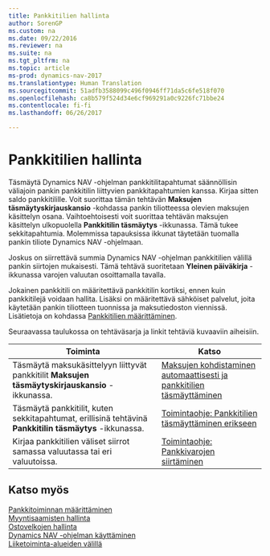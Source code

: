 ```yaml
---
title: Pankkitilien hallinta
author: SorenGP
ms.custom: na
ms.date: 09/22/2016
ms.reviewer: na
ms.suite: na
ms.tgt_pltfrm: na
ms.topic: article
ms-prod: dynamics-nav-2017
ms.translationtype: Human Translation
ms.sourcegitcommit: 51adfb3588099c496f0946ff71da5c6fe518f070
ms.openlocfilehash: ca8b579f524d34e6cf969291a0c9226fc71bbe24
ms.contentlocale: fi-fi
ms.lasthandoff: 06/26/2017

---
```


# <a name="manage-bank-accounts"></a>Pankkitilien hallinta
Täsmäytä Dynamics NAV -ohjelman pankkitilitapahtumat säännöllisin väliajoin pankin pankkitilin liittyvien pankkitapahtumien kanssa. Kirjaa sitten saldo pankkitilille. Voit suorittaa tämän tehtävän **Maksujen täsmäytyskirjauskansio** -kohdassa pankin tiliotteessa olevien maksujen käsittelyn osana. Vaihtoehtoisesti voit suorittaa tehtävän maksujen käsittelyn ulkopuolella **Pankkitilin täsmäytys** -ikkunassa. Tämä tukee sekkitapahtumia. Molemmissa tapauksissa ikkunat täytetään tuomalla pankin tiliote Dynamics NAV -ohjelmaan.

Joskus on siirrettävä summia Dynamics NAV -ohjelman pankkitilien välillä pankin siirtojen mukaisesti. Tämä tehtävä suoritetaan **Yleinen päiväkirja** -ikkunassa varojen valuutan osoittamalla tavalla.

Jokainen pankkitili on määritettävä pankkitilin kortiksi, ennen kuin pankkitilejä voidaan hallita. Lisäksi on määritettävä sähköiset palvelut, joita käytetään pankin tiliotteen tuonnissa ja maksutiedoston viennissä. Lisätietoja on kohdassa [Pankkitilien määrittäminen](bank-setup-banking.md).

Seuraavassa taulukossa on tehtäväsarja ja linkit tehtäviä kuvaaviin aiheisiin.

|Toiminta |Katso |
|---|----|
|Täsmäytä maksukäsittelyyn liittyvät pankkitilit **Maksujen täsmäytyskirjauskansio** -ikkunassa.|[Maksujen kohdistaminen automaattisesti ja pankkitilien täsmäyttäminen](receivables-apply-payments-auto-reconcile-bank-accounts.md)|
|Täsmäytä pankkitilit, kuten sekkitapahtumat, erillisinä tehtävinä **Pankkitilin täsmäytys** -ikkunassa.|[Toimintaohje: Pankkitilien täsmäyttäminen erikseen](bank-how-reconcile-bank-accounts-separately.md)|
|Kirjaa pankkitilien väliset siirrot samassa valuutassa tai eri valuutoissa.|[Toimintaohje: Pankkivarojen siirtäminen](bank-how-transfer-bank-funds.md)
## <a name="see-also"></a>Katso myös  
[Pankkitoiminnan määrittäminen](bank-setup-banking.md)  
[Myyntisaamisten hallinta](receivables-manage-receivables.md)  
[Ostovelkojen hallinta](payables-manage-payables.md)    
[Dynamics NAV -ohjelman käyttäminen](ui-work-product.md)  
[Liiketoiminta-alueiden välillä](ui-across-business-areas.md)

